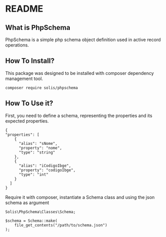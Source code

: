 # README

## What is PhpSchema
PhpSchema is a simple php schema object definition used in active record operations.

## How To Install?
This package was designed to be installed with composer dependency management tool.

```
composer require solis/phpschema
``` 

## How To Use it?
First, you need to define a schema, representing the properties and its expected properties. 

```
{
"properties": [
    {
      "alias": "sNome",
      "property": "nome",
      "type": "string"
    },
    {
      "alias": "iCodigoIbge",
      "property": "codigoIbge",
      "type": "int"
    }
  ]
}    
```

Require it with composer, instantiate a Schema class and using the json schema as argument

```
Solis\PhpSchema\Classes\Schema;

$schema = Schema::make(
    file_get_contents("/path/to/schema.json")
);
```
